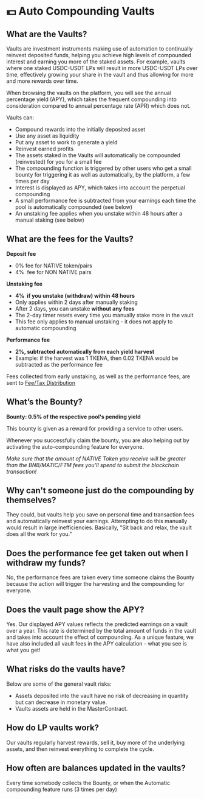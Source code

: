 # 💵 Auto Compounding Vaults

## What are the Vaults? <a id="what-is-a-vault"></a>

Vaults are investment instruments making use of automation to continually reinvest deposited funds, helping you achieve high levels of compounded interest and earning you more of the staked assets. For example, vaults where one staked USDC-USDT LPs will result in more USDC-USDT LPs over time, effectively growing your share in the vault and thus allowing for more and more rewards over time.

When browsing the vaults on the platform, you will see the annual percentage yield \(APY\), which takes the frequent compounding into consideration compared to annual percentage rate \(APR\) which does not.

Vaults can:

* Compound rewards into the initially deposited asset
* Use any asset as liquidity
* Put any asset to work to generate a yield
* Reinvest earned profits
* The assets staked in the Vaults will automatically be compounded \(reinvested\) for you for a small fee
* The compounding function is triggered by other users who get a small bounty for triggering it as well as automatically, by the platform, a few times per day
* Interest is displayed as APY, which takes into account the perpetual compounding
* A small performance fee is subtracted from your earnings each time the pool is automatically compounded \(see below\)
* An unstaking fee applies when you unstake within 48 hours after a manual staking \(see below\)

## What are the fees for the Vaults? <a id="what-are-the-fees-for-the-auto-cake-syrup-pool"></a>

**Deposit fee**

* 0% fee for NATIVE token/pairs 
* 4%    fee for NON NATIVE pairs

**Unstaking fee**

* **4%    if you unstake \(withdraw\) within 48 hours**
* Only applies within 2 days after manually staking
* After 2 days, you can unstake **without any fees**
* The 2-day timer resets every time you manually stake more in the vault
* This fee only applies to manual unstaking - it does not apply to automatic compounding

**Performance fee**

* **2%, subtracted automatically from each yield harvest**
* Example: if the harvest was 1 TKENA, then 0.02 TKENA would be subtracted as the performance fee

Fees collected from early unstaking, as well as the performance fees, are sent to [Fee/Tax Distribution](deposit-fee-redistribution.md)

## What’s the Bounty? <a id="whats-the-auto-cake-bounty"></a>

**Bounty: 0.5% of the respective pool's pending yield**

This bounty is given as a reward for providing a service to other users.

Whenever you successfully claim the bounty, you are also helping out by activating the auto-compounding feature for everyone.

_Make sure that the amount of NATIVE Token you receive will be greater than the BNB/MATIC/FTM fees you’ll spend to submit the blockchain transaction!_

## Why can't someone just do the compounding by themselves? <a id="why-cant-someone-just-do-this-themselves"></a>

They could, but vaults help you save on personal time and transaction fees and automatically reinvest your earnings. Attempting to do this manually would result in large inefficiencies. Basically, "Sit back and relax, the vault does all the work for you."

## **Does the performance fee get taken out when I withdraw my funds?** <a id="does-the-performance-fee-get-taken-out-when-i-withdraw-my-funds"></a>

No, the performance fees are taken every time someone claims the Bounty because the action will trigger the harvesting and the compounding for everyone.

## Does the vault page show the APY? <a id="does-the-vault-page-show-the-apy"></a>

Yes. Our displayed APY values reflects the predicted earnings on a vault over a year. This rate is determined by the total amount of funds in the vault and takes into account the effect of compounding. As a unique feature, we have also included all vault fees in the APY calculation - what you see is what you get!

## What risks do the vaults have? <a id="what-risks-do-the-vaults-have"></a>

Below are some of the general vault risks:

* Assets deposited into the vault have no risk of decreasing in quantity but can decrease in monetary value.
* Vaults assets are held in the MasterContract.

## **How do LP vaults work?** <a id="how-do-lp-vaults-work"></a>

Our vaults regularly harvest rewards, sell it, buy more of the underlying assets, and then reinvest everything to complete the cycle.

## **How often are balances updated in the vaults?** <a id="how-often-are-balances-updated-in-the-vaults"></a>

Every time somebody collects the Bounty, or when the Automatic compounding feature runs \(3 times per day\)

